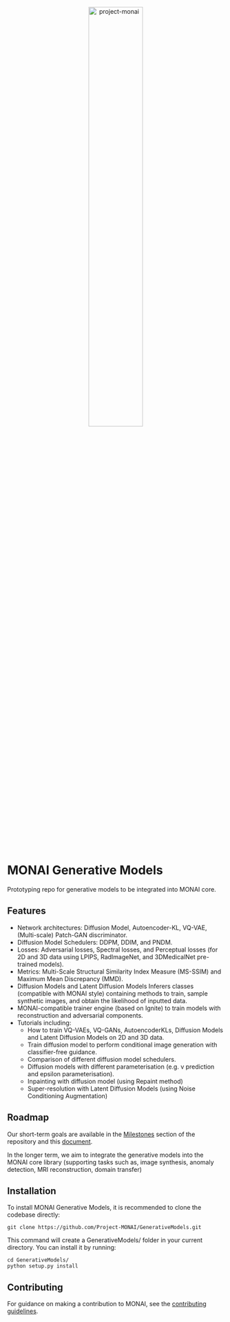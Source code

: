 <p align="center">
  <img src="https://raw.githubusercontent.com/Project-MONAI/MONAI/dev/docs/images/MONAI-logo-color.png" width="50%" alt='project-monai'>
</p>

# MONAI Generative Models
Prototyping repo for generative models to be integrated into MONAI core.
## Features
* Network architectures: Diffusion Model, Autoencoder-KL, VQ-VAE, (Multi-scale) Patch-GAN discriminator.
* Diffusion Model Schedulers: DDPM, DDIM, and PNDM.
* Losses: Adversarial losses, Spectral losses, and Perceptual losses (for 2D and 3D data using LPIPS, RadImageNet, and 3DMedicalNet pre-trained models).
* Metrics: Multi-Scale Structural Similarity Index Measure (MS-SSIM) and Maximum Mean Discrepancy (MMD).
* Diffusion Models and Latent Diffusion Models Inferers classes (compatible with MONAI style) containing methods to train, sample synthetic images, and obtain the likelihood of inputted data.
* MONAI-compatible trainer engine (based on Ignite) to train models with reconstruction and adversarial components.
* Tutorials including:
  * How to train VQ-VAEs, VQ-GANs, AutoencoderKLs, Diffusion Models and Latent Diffusion Models on 2D and 3D data.
  * Train diffusion model to perform conditional image generation with classifier-free guidance.
  * Comparison of different diffusion model schedulers.
  * Diffusion models with different parameterisation (e.g. v prediction and epsilon parameterisation).
  * Inpainting with diffusion model (using Repaint method)
  * Super-resolution with Latent Diffusion Models (using Noise Conditioning Augmentation)

## Roadmap
Our short-term goals are available in the [Milestones](https://github.com/Project-MONAI/GenerativeModels/milestones)
section of the repository and this [document](https://docs.google.com/document/d/1vEjrr6dSWUnzmP-Nfc7Y6NpnWdT6fUBK/edit?usp=sharing&ouid=118224691516664207451&rtpof=true&sd=true).

In the longer term, we aim to integrate the generative models into the MONAI core library (supporting tasks such as,
image synthesis, anomaly detection, MRI reconstruction, domain transfer)

## Installation
To install MONAI Generative Models, it is recommended to clone the codebase directly:
```
git clone https://github.com/Project-MONAI/GenerativeModels.git
```
This command will create a GenerativeModels/ folder in your current directory. You can install it by running:
```
cd GenerativeModels/
python setup.py install
```

## Contributing
For guidance on making a contribution to MONAI, see the [contributing guidelines](https://github.com/Project-MONAI/GenerativeModels/blob/main/CONTRIBUTING.md).
